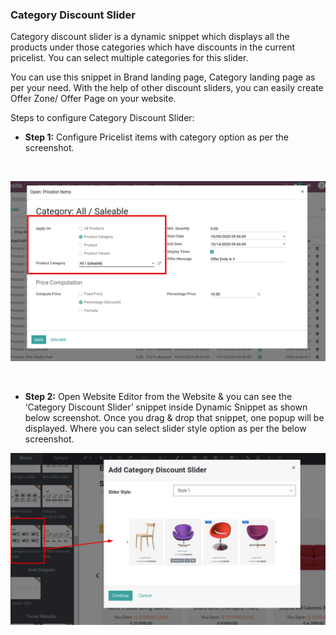 
### Category Discount Slider



Category discount slider is a dynamic snippet which displays all the products under those categories which have discounts in the current pricelist. You can select multiple categories for this slider.


You can use this snippet in Brand landing page, Category landing page as per your need. With the help of other discount sliders, you can easily create Offer Zone/ Offer Page on your website.


Steps to configure Category Discount Slider:


* **Step 1:** Configure Pricelist items with category option as per the screenshot.


 


![](./images/35-1.png)


 


* **Step 2:** Open Website Editor from the Website & you can see the ‘Category Discount Slider’ snippet inside Dynamic Snippet as shown below screenshot. Once you drag & drop that snippet, one popup will be displayed. Where you can select slider style option as per the below screenshot.


![](./images/35-2.png)



